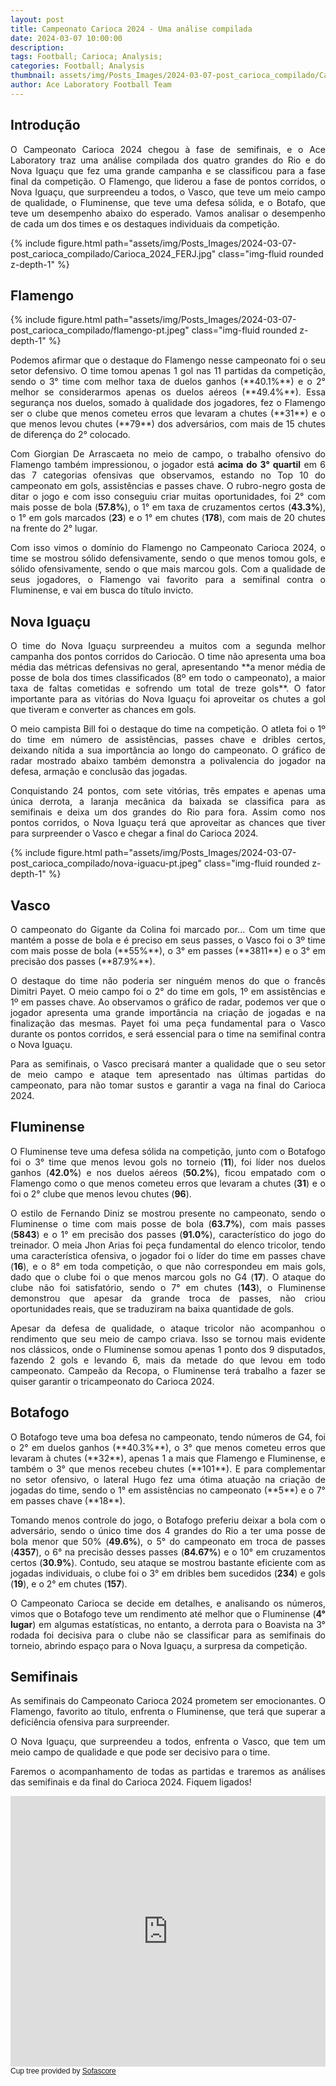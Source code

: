 ```yaml
---
layout: post
title: Campeonato Carioca 2024 - Uma análise compilada
date: 2024-03-07 10:00:00
description: 
tags: Football; Carioca; Analysis;
categories: Football; Analysis
thumbnail: assets/img/Posts_Images/2024-03-07-post_carioca_compilado/Carioca_2024_FERJ.jpg
author: Ace Laboratory Football Team
---
```

## Introdução

<div style="text-align: justify"> 
O Campeonato Carioca 2024 chegou à fase de semifinais, e o Ace Laboratory traz uma análise compilada dos quatro grandes do Rio e do Nova Iguaçu que fez uma grande campanha e se classificou para a fase final da competição. O Flamengo, que liderou a fase de pontos corridos, o Nova Iguaçu, que surpreendeu a todos, o Vasco, que teve um meio campo de qualidade, o Fluminense, que teve uma defesa sólida, e o Botafo, que teve um desempenho abaixo do esperado. Vamos analisar o desempenho de cada um dos times e os destaques individuais da competição.
</div>

{% include figure.html path="assets/img/Posts_Images/2024-03-07-post_carioca_compilado/Carioca_2024_FERJ.jpg" class="img-fluid rounded z-depth-1" %}

## Flamengo

{% include figure.html path="assets/img/Posts_Images/2024-03-07-post_carioca_compilado/flamengo-pt.jpeg" class="img-fluid rounded z-depth-1" %}

<div style="text-align: justify"> 
Podemos afirmar que o destaque do Flamengo nesse campeonato foi o seu setor defensivo. O time tomou apenas 1 gol nas 11 partidas da competição, sendo o 3° time com melhor taxa de duelos ganhos (**40.1%**) e o 2° melhor se considerarmos  apenas os duelos aéreos (**49.4%**). Essa segurança nos duelos, somado à qualidade dos jogadores, fez o Flamengo ser o clube que menos cometeu erros que levaram a chutes (**31**) e o que menos levou chutes (**79**) dos adversários, com mais de 15 chutes de diferença do 2° colocado.

Com Giorgian De Arrascaeta no meio de campo, o trabalho ofensivo do Flamengo também impressionou, o jogador está **acima do 3° quartil** em 6 das 7 categorias ofensivas que observamos, estando no Top 10 do campeonato em gols, assistências e passes chave. O rubro-negro gosta de ditar o jogo e com isso conseguiu criar muitas oportunidades, foi 2° com mais posse de bola (**57.8%**), o 1° em taxa de cruzamentos certos (**43.3%**), o 1° em gols marcados (**23**) e o 1° em chutes (**178**), com mais de 20 chutes na frente do 2° lugar.

Com isso vimos o domínio do Flamengo no Campeonato Carioca 2024, o time se mostrou sólido defensivamente, sendo o que menos tomou gols, e sólido ofensivamente, sendo o que mais marcou gols. Com a qualidade de seus jogadores, o Flamengo vai favorito para a semifinal contra o Fluminense, e vai em busca do título invicto.
</div>

## Nova Iguaçu
<div style="text-align: justify"> 
O time do Nova Iguaçu surpreendeu a muitos com a segunda melhor campanha dos pontos corridos do Cariocão. O time não apresenta uma boa média das métricas defensivas no geral, apresentando **a menor média de posse de bola dos times classificados (8º em todo o campeonato), a maior taxa de faltas cometidas e sofrendo um total de treze gols**. O fator importante para as vitórias do Nova Iguaçu foi aproveitar os chutes a gol que tiveram e converter as chances em gols.

O meio campista Bill foi o destaque do time na competição. O atleta foi o 1º do time em número de assistências, passes chave e dribles certos, deixando nítida a sua importância ao longo do campeonato. O gráfico de radar mostrado abaixo também demonstra a polivalencia do jogador na defesa, armação e conclusão das jogadas.

Conquistando 24 pontos, com sete vitórias, três empates e apenas uma única derrota, a laranja mecânica da baixada se classifica para as semifinais e deixa um dos grandes do Rio para fora. Assim como nos pontos corridos, o Nova Iguaçu terá que aproveitar as chances que tiver para surpreender o Vasco e chegar a final do Carioca 2024.
</div>
{% include figure.html path="assets/img/Posts_Images/2024-03-07-post_carioca_compilado/nova-iguacu-pt.jpeg" class="img-fluid rounded z-depth-1" %}

## Vasco
<div style="text-align: justify"> 
O campeonato do Gigante da Colina foi marcado por...
Com um time que mantém a posse de bola e é preciso em seus passes, o Vasco foi o 3º time com mais posse de bola (**55%**), o 3° em passes (**3811**) e o 3° em precisão dos passes (**87.9%**).

O destaque do time não poderia ser ninguém menos do que o francês Dimitri Payet. O meio campo foi o 2° do time em gols, 1º em assistências e 1º em passes chave. Ao observamos o gráfico de radar, podemos ver que o jogador apresenta uma grande importância na criação de jogadas e na finalização das mesmas. Payet foi uma peça fundamental para o Vasco durante os pontos corridos, e será essencial para o time na semifinal contra o Nova Iguaçu.

Para as semifinais, o Vasco precisará manter a qualidade que o seu setor de meio campo e ataque tem apresentado nas últimas partidas do campeonato, para não tomar sustos e garantir a vaga na final do Carioca 2024. 
</div>

## Fluminense
<div style="text-align: justify"> 

O Fluminense teve uma defesa sólida na competição, junto com o Botafogo foi o 3° time que menos levou gols no torneio (**11**), foi líder nos duelos ganhos (**42.0%**) e nos duelos aéreos (**50.2%**), ficou empatado com o Flamengo como o que menos cometeu erros que levaram a chutes (**31**) e o foi o 2° clube que menos levou chutes (**96**). 

O estilo de Fernando Diniz se mostrou presente no campeonato, sendo o Fluminense o time com mais posse de bola (**63.7%**), com mais passes (**5843**) e o 1° em precisão dos passes (**91.0%**), característico do jogo do treinador. O meia Jhon Arias foi peça fundamental do elenco tricolor, tendo uma característica ofensiva, o jogador foi o líder do time em passes chave (**16**), e o 8° em toda competição, o que não correspondeu em mais gols, dado que o clube foi o que menos marcou gols no G4 (**17**). O ataque do clube não foi satisfatório, sendo o 7° em chutes (**143**), o Fluminense demonstrou que apesar da grande troca de passes, não criou oportunidades reais, que se traduziram na baixa quantidade de gols.

Apesar da defesa de qualidade, o ataque tricolor não acompanhou o rendimento que seu meio de campo criava. Isso se tornou mais evidente nos clássicos, onde o Fluminense somou apenas 1 ponto dos 9 disputados, fazendo 2 gols e levando 6, mais da metade do que levou em todo campeonato. Campeão da Recopa, o Fluminense terá trabalho a fazer se quiser garantir o tricampeonato do Carioca 2024.
</div>

## Botafogo
<div style="text-align: justify"> 
O Botafogo teve uma boa defesa no campeonato, tendo números de G4, foi o 2° em duelos ganhos (**40.3%**), o 3° que menos cometeu erros que levaram à chutes (**32**), apenas 1 a mais que Flamengo e Fluminense, e também o 3° que menos recebeu chutes (**101**). E para complementar no setor ofensivo, o lateral Hugo fez uma ótima atuação na criação de jogadas do time, sendo o 1° em assistências no campeonato (**5**) e o 7° em passes chave (**18**).

Tomando menos controle do jogo, o Botafogo preferiu deixar a bola com o adversário, sendo o único time dos 4 grandes do Rio a ter uma posse de bola menor que 50% (**49.6%**), o 5° do campeonato em troca de passes (**4357**), o 6° na precisão desses passes (**84.67%**) e o 10° em cruzamentos certos (**30.9%**). Contudo, seu ataque se mostrou bastante eficiente com as jogadas individuais, o clube foi o 3° em dribles bem sucedidos (**234**) e gols (**19**), e o 2° em chutes (**157**).

O Campeonato Carioca se decide em detalhes, e analisando os números, vimos que o Botafogo teve um rendimento até melhor que o Fluminense (**4° lugar**) em algumas estatísticas, no entanto, a derrota para o Boavista na 3° rodada foi decisiva para o clube não se classificar para as semifinais do torneio, abrindo espaço para o Nova Iguaçu, a surpresa da competição.
</div>



## Semifinais
<div style="text-align: justify"> 
As semifinais do Campeonato Carioca 2024 prometem ser emocionantes. O Flamengo, favorito ao título, enfrenta o Fluminense, que terá que superar a deficiência ofensiva para surpreender.

O Nova Iguaçu, que surpreendeu a todos, enfrenta o Vasco, que tem um meio campo de qualidade e que pode ser decisivo para o time.

Faremos o acompanhamento de todas as partidas e traremos as análises das semifinais e da final do Carioca 2024. Fiquem ligados!
</div>

<iframe id="sofa-cupTree-embed-92-56974-52884" src="https://widgets.sofascore.com/embed/unique-tournament/92/season/56974/cuptree/52884?widgetTitle=Carioca, Serie A 2024, Playoffs&showCompetitionLogo=true&v=2" style=height:433px!important;max-width:700px!important;width:100%!important; frameborder="0" scrolling="yes"></iframe>
    <div style="font-size:12px;font-family:Arial,sans-serif;text-align:left">
      Cup tree provided by <a target="_blank" href="https://www.sofascore.com/">Sofascore</a>
    </div>


